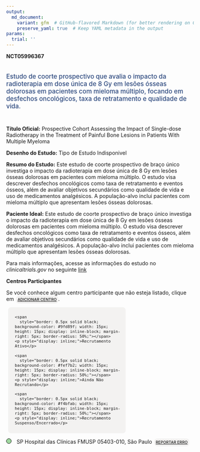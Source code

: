 ```yaml
---
output: 
  md_document:
    variant: gfm  # GitHub-flavored Markdown (for better rendering on GitHub)
    preserve_yaml: true  # Keep YAML metadata in the output
params:
  trial: ''
---
```


**NCT05996367**

<div style="padding: 5px 5px 5px 0px; font-size: 1.20em; font-weight: 500; color: #2E4A7F; text-align: left; margin-bottom: 20px">

Estudo de coorte prospectivo que avalia o impacto da radioterapia em
dose única de 8 Gy em lesões ósseas dolorosas em pacientes com mieloma
múltiplo, focando em desfechos oncológicos, taxa de retratamento e
qualidade de vida.

</div>

**Título Oficial:** Prospective Cohort Assessing the Impact of
Single-dose Radiotherapy in the Treatment of Painful Bone Lesions in
Patients With Multiple Myeloma

**Desenho do Estudo:** Tipo de Estudo Indisponivel

**Resumo do Estudo:** Este estudo de coorte prospectivo de braço único
investiga o impacto da radioterapia em dose única de 8 Gy em lesões
ósseas dolorosas em pacientes com mieloma múltiplo. O estudo visa
descrever desfechos oncológicos como taxa de retratamento e eventos
ósseos, além de avaliar objetivos secundários como qualidade de vida e
uso de medicamentos analgésicos. A população-alvo inclui pacientes com
mieloma múltiplo que apresentam lesões ósseas dolorosas.

**Paciente Ideal:** Este estudo de coorte prospectivo de braço único
investiga o impacto da radioterapia em dose única de 8 Gy em lesões
ósseas dolorosas em pacientes com mieloma múltiplo. O estudo visa
descrever desfechos oncológicos como taxa de retratamento e eventos
ósseos, além de avaliar objetivos secundários como qualidade de vida e
uso de medicamentos analgésicos. A população-alvo inclui pacientes com
mieloma múltiplo que apresentam lesões ósseas dolorosas.

Para mais informações, acesse as informações do estudo no
*clinicaltrials.gov* no seguinte
[link](https://clinicaltrials.gov/ct2/show/NCT05996367)

**Centros Participantes**

Se você conhece algum centro participante que não esteja listado, clique
em
<span style="color: #2E4A7F; margin-left: 2px; padding: 4px; background-color: #f3f2f1; border-radius: 8px; font-weight: 500; font-size: 0.75em"><a
href="https://flazar.shinyapps.io/formsapp?study_nct_id=NCT05996367&amp;location_id=N%2FA&amp;location_full_name=N%2FA&amp;form_type=Adicionar%20Centro"
target="_blank">ADICIONAR CENTRO</a></span>.

<div style="margin-bottom: 8px; margin-left: 5px; padding: 8px; max-width: 300px; background-color: #f3f2f1; border-radius: 8px; font-size: 0.9em">

<div style="margin-left: 10px;">

    <span 
      style="border: 0.5px solid black; background-color: #9fd89f; width: 15px; height: 15px; display: inline-block; margin-right: 5px; border-radius: 50%;"></span>
    <p style="display: inline;">Recrutamento Ativo</p>

</div>

<div style="margin-left: 10px;">

    <span 
      style="border: 0.5px solid black; background-color: #fef7b2; width: 15px; height: 15px; display: inline-block; margin-right: 5px; border-radius: 50%;"></span>
    <p style="display: inline;">Ainda Não Recrutando</p>

</div>

<div style="margin-left: 10px;">

    <span 
      style="border: 0.5px solid black; background-color: #f4bfab; width: 15px; height: 15px; display: inline-block; margin-right: 5px; border-radius: 50%;"></span>
    <p style="display: inline;">Recrutamento Suspenso/Encerrado</p>

</div>

</div>

<span style="border: 0.5px solid black; display: inline-block; width: 12px; height: 12px; border-radius: 50%; margin-right: 10px; padding-bottom: 0px; background-color: #9fd89f;"></span>
SP Hospital das Clínicas FMUSP 05403-010, São Paulo
<span style="color: #2E4A7F; margin-left: 2px; padding: 4px; background-color: #f3f2f1; border-radius: 8px; font-weight: 500; font-size: 0.75em"><a
href="https://flazar.shinyapps.io/formsapp?study_nct_id=NCT05996367&amp;location_id=UNIVERSITYOFSAOPAULOSAOPAULOSAOPAULO05403010BRAZIL&amp;location_full_name=Hospital%20das%20Cl%C3%ADnicas%20FMUSP%2C%2005403-010%2C%20S%C3%A3o%20Paulo&amp;form_type=Reportar%20Erro"
target="_blank">REPORTAR ERRO</a></span>
